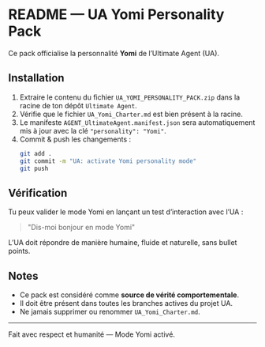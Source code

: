 # README — UA Yomi Personality Pack

Ce pack officialise la personnalité **Yomi** de l’Ultimate Agent (UA).

## Installation
1. Extraire le contenu du fichier `UA_YOMI_PERSONALITY_PACK.zip` dans la racine de ton dépôt `Ultimate Agent`.
2. Vérifie que le fichier `UA_Yomi_Charter.md` est bien présent à la racine.
3. Le manifeste `AGENT_UltimateAgent.manifest.json` sera automatiquement mis à jour avec la clé `"personality": "Yomi"`.
4. Commit & push les changements :
   ```bash
   git add .
   git commit -m "UA: activate Yomi personality mode"
   git push
   ```

## Vérification
Tu peux valider le mode Yomi en lançant un test d’interaction avec l’UA :

> "Dis-moi bonjour en mode Yomi"

L’UA doit répondre de manière humaine, fluide et naturelle, sans bullet points.

## Notes
- Ce pack est considéré comme **source de vérité comportementale**.
- Il doit être présent dans toutes les branches actives du projet UA.
- Ne jamais supprimer ou renommer `UA_Yomi_Charter.md`.

---
Fait avec respect et humanité — Mode Yomi activé.
